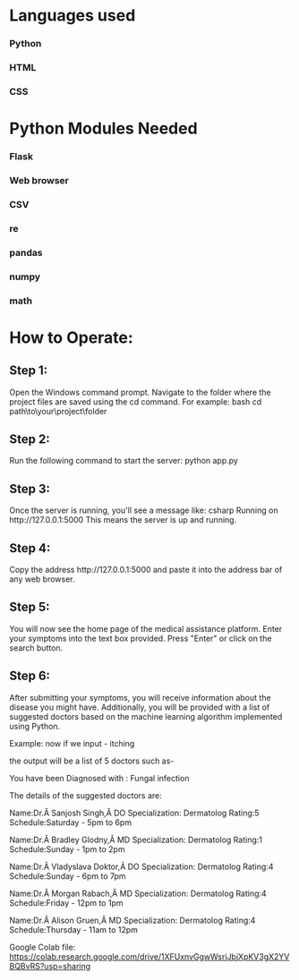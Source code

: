 <h1>Languages used</h1>
<h3>Python</h3>
<h3>HTML</h3>
<h3>CSS</h3>

<h1>Python Modules Needed</h1>
<h3>Flask</h3>
<h3>Web browser</h3>
<h3>CSV</h3>
<h3>re</h3>
<h3>pandas</h3>
<h3>numpy</h3>
<h3>math</h3>

<h1>How to Operate:</h1>

<h2>Step 1:</h2>
Open the Windows command prompt.
Navigate to the folder where the project files are saved using the cd command. For example:
bash
cd path\to\your\project\folder

<h2>Step 2:</h2>
Run the following command to start the server:
python app.py

<h2>Step 3:</h2>
Once the server is running, you'll see a message like:
csharp
Running on http://127.0.0.1:5000
This means the server is up and running.

<h2>Step 4:</h2>
Copy the address http://127.0.0.1:5000 and paste it into the address bar of any web browser.

<h2>Step 5:</h2>
You will now see the home page of the medical assistance platform.
Enter your symptoms into the text box provided.
Press "Enter" or click on the search button.

<h2>Step 6:</h2>
After submitting your symptoms, you will receive information about the disease you might have.
Additionally, you will be provided with a list of suggested doctors based on the machine learning algorithm implemented using Python.

Example: now if we input - itching

the output will be a list of 5 doctors such as-

You have been Diagnosed with : Fungal infection

The details of the suggested doctors are:

Name:Dr.Â Sanjosh Singh,Â DO         Specialization: Dermatolog      Rating:5        Schedule:Saturday - 5pm to 6pm

Name:Dr.Â Bradley Glodny,Â MD        Specialization: Dermatolog      Rating:1        Schedule:Sunday - 1pm to 2pm

Name:Dr.Â Vladyslava Doktor,Â DO     Specialization: Dermatolog      Rating:4        Schedule:Sunday - 6pm to 7pm

Name:Dr.Â Morgan Rabach,Â MD         Specialization: Dermatolog      Rating:4        Schedule:Friday - 12pm to 1pm

Name:Dr.Â Alison Gruen,Â MD          Specialization: Dermatolog      Rating:4        Schedule:Thursday - 11am to 12pm


Google Colab file: https://colab.research.google.com/drive/1XFUxnvGgwWsrjJbjXpKV3gX2YVBQBvRS?usp=sharing










